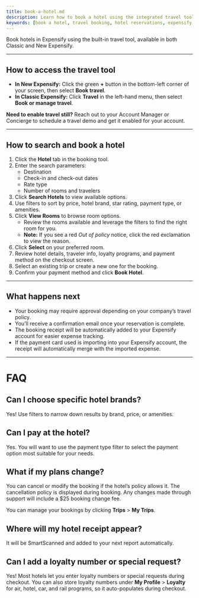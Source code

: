 ```yaml
---
title: book-a-hotel.md
description: Learn how to book a hotel using the integrated travel tool in Classic and New Expensify, with step-by-step instructions.
keywords: [book a hotel, travel booking, hotel reservations, expensify travel, classic, new expensify]
---
```


<div id="new-expensify" markdown="1">

Book hotels in Expensify using the built-in travel tool, available in both Classic and New Expensify.

---

## How to access the travel tool

- **In New Expensify:** Click the green **+** button in the bottom-left corner of your screen, then select **Book travel**.
- **In Classic Expensify:** Click **Travel** in the left-hand menu, then select **Book or manage travel**.

**Need to enable travel still?** Reach out to your Account Manager or Concierge to schedule a travel demo and get it enabled for your account.

---

## How to search and book a hotel

1. Click the **Hotel** tab in the booking tool.
2. Enter the search parameters:
   - Destination
   - Check-in and check-out dates
   - Rate type
   - Number of rooms and travelers
3. Click **Search Hotels** to view available options.
4. Use filters to sort by price, hotel brand, star rating, payment type, or amenities.
5. Click **View Rooms** to browse room options.
   - Review the rooms available and leverage the filters to find the right room for you.
   - **Note:** If you see a red _Out of policy_ notice, click the red exclamation to view the reason.
6. Click **Select** on your preferred room.
7. Review hotel details, traveler info, loyalty programs, and payment method on the checkout screen.
8. Select an existing trip or create a new one for the booking.
9. Confirm your payment method and click **Book Hotel**.

---

## What happens next

- Your booking may require approval depending on your company’s travel policy.
- You’ll receive a confirmation email once your reservation is complete.
- The booking receipt will be automatically added to your Expensify account for easier expense tracking.
- If the payment card used is importing into your Expensify account, the receipt will automatically merge with the imported expense.

---

# FAQ

## Can I choose specific hotel brands?
Yes! Use filters to narrow down results by brand, price, or amenities.

## Can I pay at the hotel?
Yes. You will want to use the payment type filter to select the payment option most suitable for your needs.

## What if my plans change?
You can cancel or modify the booking if the hotel’s policy allows it. The cancellation policy is displayed during booking. Any changes made through support will include a $25 booking change fee.

You can manage your bookings by clicking **Trips** > **My Trips**.

## Where will my hotel receipt appear?
It will be SmartScanned and added to your next report automatically.

## Can I add a loyalty number or special request?
Yes! Most hotels let you enter loyalty numbers or special requests during checkout. You can also store loyalty numbers under **My Profile** > **Loyalty** for air, hotel, car, and rail programs, so it auto-populates during checkout. 

</div>
